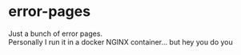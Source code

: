 # error-pages
Just a bunch of error pages.   
Personally I run it in a docker NGINX container... but hey you do you
